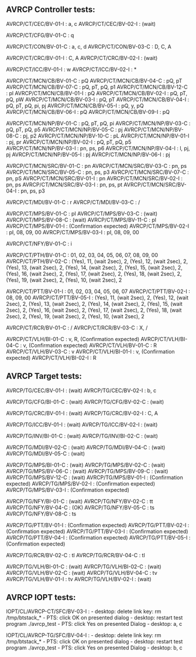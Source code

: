 ## AVRCP Controller tests:

AVRCP/CT/CEC/BV-01-I : a, c
AVRCP/CT/CEC/BV-02-I : (wait)

AVRCP/CT/CFG/BV-01-C : q

AVRCP/CT/CON/BV-01-C : a, c, d
AVRCP/CT/CON/BV-03-C : D, C, A

AVRCP/CT/CRC/BV-01-I : C, A
AVRCP/CT/CRC/BV-02-I : (wait)

AVRCP/CT/ICC/BV-01-I : w
AVRCP/CT/ICC/BV-02-I : *

AVRCP/CT/MCN/CB/BV-01-C : pQ
AVRCP/CT/MCN/CB/BV-04-C : pQ, pT
AVRCP/CT/MCN/CB/BV-07-C : pQ, pT, pQ, p1
AVRCP/CT/MCN/CB/BV-12-C : pl
AVRCP/CT/MCN/CB/BV-01-I : pQ
AVRCP/CT/MCN/CB/BV-02-I : pQ, pT, pQ, pW
AVRCP/CT/MCN/CB/BV-03-I : pQ, pT
AVRCP/CT/MCN/CB/BV-04-I : pQ, pT, pQ, pi, pj
AVRCP/CT/MCN/CB/BV-05-I : pQ, y, pQ
AVRCP/CT/MCN/CB/BV-06-I : pQ
AVRCP/CT/MCN/CB/BV-09-I : pQ

AVRCP/CT/MCN/NP/BV-01-C : pQ, pT, pQ, pi
AVRCP/CT/MCN/NP/BV-03-C : pQ, pT, pQ, p5
AVRCP/CT/MCN/NP/BV-05-C : pj
AVRCP/CT/MCN/NP/BV-08-C : pj, p2
AVRCP/CT/MCN/NP/BV-10-C : pL
AVRCP/CT/MCN/NP/BV-01-I : pj, pr
AVRCP/CT/MCN/NP/BV-02-I : pQ, pT, pQ, p5
AVRCP/CT/MCN/NP/BV-03-I : pn, ps, p6
AVRCP/CT/MCN/NP/BV-04-I : l, pj, pj
AVRCP/CT/MCN/NP/BV-05-I : pj
AVRCP/CT/MCN/NP/BV-06-I : pj

AVRCP/CT/MCN/SRC/BV-01-C : pn
AVRCP/CT/MCN/SRC/BV-03-C : pn, ps
AVRCP/CT/MCN/SRC/BV-05-C : pn, ps, p3
AVRCP/CT/MCN/SRC/BV-07-C : pn, pS
AVRCP/CT/MCN/SRC/BV-01-I : pn
AVRCP/CT/MCN/SRC/BV-02-I : pn, ps
AVRCP/CT/MCN/SRC/BV-03-I : pn, ps, pt
AVRCP/CT/MCN/SRC/BV-04-I : pn, ps, p3

AVRCP/CT/MDI/BV-01-C : r
AVRCP/CT/MDI/BV-03-C : /

AVRCP/CT/MPS/BV-01-C : pI
AVRCP/CT/MPS/BV-03-C : (wait)
AVRCP/CT/MPS/BV-08-C : (wait)
AVRCP/CT/MPS/BV-11-C : pl
AVRCP/CT/MPS/BV-01-I : (Confirmation expected)
AVRCP/CT/MPS/BV-02-I : pI, 08, 09, 00
AVRCP/CT/MPS/BV-03-I : pI, 08, 09, 00

AVRCP/CT/NFY/BV-01-C : i

AVRCP/CT/PTH/BV-01-C : 01, 02, 03, 04, 05, 06, 07, 08, 09, 00
AVRCP/CT/PTH/BV-02-C : (Yes), 11, (wait 2sec), 2, 
                        (Yes), 12, (wait 2sec), 2,
                        (Yes), 13, (wait 2sec), 2,
                        (Yes), 14, (wait 2sec), 2,
                        (Yes), 15, (wait 2sec), 2,
                        (Yes), 16, (wait 2sec), 2,
                        (Yes), 17, (wait 2sec), 2,
                        (Yes), 18, (wait 2sec), 2,
                        (Yes), 19, (wait 2sec), 2,
                        (Yes), 10, (wait 2sec), 2
                        
AVRCP/CT/PTT/BV-01-I : 01, 02, 03, 04, 05, 06, 07
AVRCP/CT/PTT/BV-02-I : 08, 09, 00
AVRCP/CT/PTT/BV-05-I :  (Yes), 11, (wait 2sec), 2, 
                        (Yes), 12, (wait 2sec), 2,
                        (Yes), 13, (wait 2sec), 2,
                        (Yes), 14, (wait 2sec), 2,
                        (Yes), 15, (wait 2sec), 2,
                        (Yes), 16, (wait 2sec), 2,
                        (Yes), 17, (wait 2sec), 2,
                        (Yes), 18, (wait 2sec), 2,
                        (Yes), 19, (wait 2sec), 2,
                        (Yes), 10, (wait 2sec), 2

AVRCP/CT/RCR/BV-01-C : /
AVRCP/CT/RCR/BV-03-C : X, /

AVRCP/CT/VLH/BI-01-C : v, R, (Confirmation expected)
AVRCP/CT/VLH/BI-04-C : v, (Confirmation expected)
AVRCP/CT/VLH/BV-01-C : R
AVRCP/CT/VLH/BV-03-C : v
AVRCP/CT/VLH/BI-01-I : v, (Confirmation expected)
AVRCP/CT/VLH/BI-02-I : R

## AVRCP Target tests:

AVRCP/TG/CEC/BV-01-I : (wait)
AVRCP/TG/CEC/BV-02-I : b, c

AVRCP/TG/CFG/BI-01-C : (wait)
AVRCP/TG/CFG/BV-02-C : (wait)

AVRCP/TG/CRC/BV-01-I : (wait)
AVRCP/TG/CRC/BV-02-I : C, A

AVRCP/TG/ICC/BV-01-I : (wait)
AVRCP/TG/ICC/BV-02-I : (wait)

AVRCP/TG/INV/BI-01-C : (wait)
AVRCP/TG/INV/BI-02-C : (wait)

AVRCP/TG/MDI/BV-02-C : (wait)
AVRCP/TG/MDI/BV-04-C : (wait)
AVRCP/TG/MDI/BV-05-C : (wait)

AVRCP/TG/MPS/BI-01-C : (wait)
AVRCP/TG/MPS/BV-02-C : (wait)
AVRCP/TG/MPS/BV-06-C : (wait)
AVRCP/TG/MPS/BV-09-C : (wait)
AVRCP/TG/MPS/BV-12-C : (wait)
AVRCP/TG/MPS/BV-01-I : (Confirmation expected)
AVRCP/TG/MPS/BV-02-I : (Confirmation expected)
AVRCP/TG/MPS/BV-03-I : (Confirmation expected)

AVRCP/TG/NFY/BI-01-C : (wait)
AVRCP/TG/NFY/BV-02-C : tt
AVRCP/TG/NFY/BV-04-C : (OK)
AVRCP/TG/NFY/BV-05-C : ts
AVRCP/TG/NFY/BV-08-C : ts

AVRCP/TG/PTT/BV-01-I : (Confirmation expected)
AVRCP/TG/PTT/BV-02-I : (Confirmation expected)
AVRCP/TG/PTT/BV-03-I : (Confirmation expected)
AVRCP/TG/PTT/BV-04-I : (Confirmation expected)
AVRCP/TG/PTT/BV-05-I : (Confirmation expected)

AVRCP/TG/RCR/BV-02-C : tl
AVRCP/TG/RCR/BV-04-C : tl

AVRCP/TG/VLH/BI-01-C : (wait)
AVRCP/TG/VLH/BI-02-C : (wait)
AVRCP/TG/VLH/BV-02-C : (wait)
AVRCP/TG/VLH/BV-04-C : tv
AVRCP/TG/VLH/BV-01-I : tv
AVRCP/TG/VLH/BV-02-I : (wait)

## AVRCP IOPT tests:

IOPT/CL/AVRCP-CT/SFC/BV-03-I : 
    - desktop: delete link key: rm /tmp/btstack_*
    - PTS: click OK on presented dialog
    - desktop: restart test program ./avrcp_test
    - PTS: click Yes on presented Dialog
    - desktop: a, c
    

IOPT/CL/AVRCP-TG/SFC/BV-04-I :
    - desktop: delete link key: rm /tmp/btstack_*
    - PTS: click OK on presented dialog
    - desktop: restart test program ./avrcp_test
    - PTS: click Yes on presented Dialog
    - desktop: b, c

